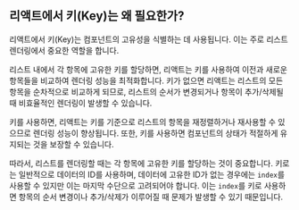 ## 리액트에서 키(Key)는 왜 필요한가?

리액트에서 키(Key)는 컴포넌트의 고유성을 식별하는 데 사용됩니다. 이는 주로 리스트 렌더링에서 중요한 역할을 합니다.

리스트 내에서 각 항목에 고유한 키를 할당하면, 리액트는 키를 사용하여 이전과 새로운 항목들을 비교하여 렌더링 성능을 최적화합니다. 키가 없으면 리액트는 리스트의 모든 항목을 순차적으로 비교하게 되므로, 리스트의 순서가 변경되거나 항목이 추가/삭제될 때 비효율적인 렌더링이 발생할 수 있습니다.

키를 사용하면, 리액트는 키를 기준으로 리스트의 항목을 재정렬하거나 재사용할 수 있으므로 렌더링 성능이 향상됩니다. 또한, 키를 사용하면 컴포넌트의 상태가 적절하게 유지되는 것을 보장할 수 있습니다.

따라서, 리스트를 렌더링할 때는 각 항목에 고유한 키를 할당하는 것이 중요합니다. 키로는 일반적으로 데이터의 ID를 사용하며, 데이터에 고유한 ID가 없는 경우에는 `index`를 사용할 수 있지만 이는 마지막 수단으로 고려되어야 합니다. 이는 `index`를 키로 사용하면 항목의 순서 변경이나 추가/삭제가 이루어질 때 문제가 발생할 수 있기 때문입니다.

